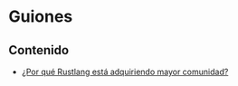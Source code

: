 # Guiones

## Contenido
* [¿Por qué Rustlang está adquiriendo mayor comunidad?](./Por-que-rustlang-esta-adquiriendo-mayor-comunidad.md)
